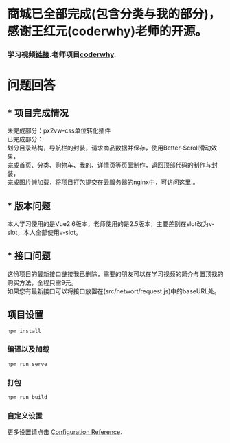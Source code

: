 # 商城已全部完成(包含分类与我的部分)，感谢王红元(coderwhy)老师的开源。

### 学习视频[链接](https://www.bilibili.com/video/BV15741177Eh).老师项目[coderwhy](https://github.com/coderwhy/HYMiniMall).

# 问题回答

## * 项目完成情况
未完成部分：px2vw-css单位转化插件  
已完成部分：  
划分目录结构，导航栏的封装，请求商品数据并保存，使用Better-Scroll滑动效果，  
完成首页、分类、购物车、我的、详情页等页面制作，返回顶部代码的制作与封装，  
完成图片懒加载，将项目打包提交在云服务器的nginx中，可访问[这里](http://xdsy.ren/).。

## * 版本问题
本人学习使用的是Vue2.6版本，老师使用的是2.5版本，主要差别在slot改为v-slot，本人全部使用v-slot。

## * 接口问题
这份项目的最新接口链接我已删除，需要的朋友可以在学习视频的简介与置顶找的购买方法，全程只需9元。  
如果您有最新接口可以将接口放置在(src/networt/request.js)中的baseURL处。

## 项目设置
```
npm install
```

### 编译以及加载
```
npm run serve
```

### 打包
```
npm run build
```

### 自定义设置
更多设置请点击 [Configuration Reference](https://cli.vuejs.org/config/).
